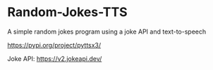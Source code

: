 # Random-Jokes-TTS
A simple random jokes program using a joke API and text-to-speech

https://pypi.org/project/pyttsx3/

Joke API: https://v2.jokeapi.dev/
